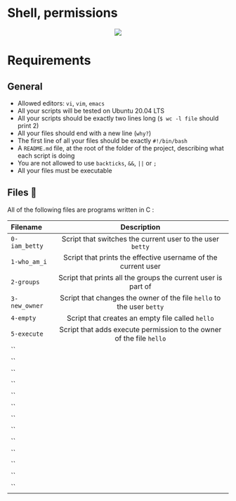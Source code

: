 # Shell, permissions
<p align="center"><img src="https://www.oreilly.com/api/v2/epubs/9781788993197/files/assets/99c02f63-3014-4df0-8990-b9474944f298.jpg" /></p>

# Requirements
## General
* Allowed editors: `vi`, `vim`, `emacs`
* All your scripts will be tested on Ubuntu 20.04 LTS
* All your scripts should be exactly two lines long (`$ wc -l file` should print 2)
* All your files should end with a new line (`why?`)
* The first line of all your files should be exactly `#!/bin/bash`
* A `README.md` file, at the root of the folder of the project, describing what each script is doing
* You are not allowed to use `backticks`, `&&`, `||` or `;`
* All your files must be executable

## Files :scroll:
All of the following files are programs written in C :

|**Filename**|**Description**|
|:-------|:---------:|
|`0-iam_betty`|Script that switches the current user to the user `betty`|
|`1-who_am_i`|Script that prints the effective username of the current user|
|`2-groups`|Script that prints all the groups the current user is part of|
|`3-new_owner`|Script that changes the owner of the file `hello` to the user `betty`|
|`4-empty`|Script that creates an empty file called `hello`|
|`5-execute`|Script that adds execute permission to the owner of the file `hello`|
|``||
|``||
|``||
|``||
|``||
|``||
|``||
|``||
|``||
|``||
|``||
|``||
|``||
